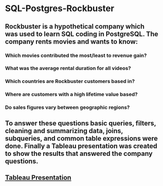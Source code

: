 # SQL-Postgres-Rockbuster
## Rockbuster is a hypothetical company which was used to learn SQL coding in PostgreSQL.  The company rents movies and wants to know: 
### Which movies contributed the most/least to revenue gain?
### What was the average rental duration for all videos?
### Which countries are Rockbuster customers based in?
### Where are customers with a high lifetime value based?
### Do sales figures vary between geographic regions?
## To answer these questions basic queries, filters, cleaning and summarizing data, joins, subqueries, and common table expressions were done.  Finally a Tableau presentation was created to show the results that answered the company questions.
## [Tableau Presentation](https://public.tableau.com/app/profile/crobinson4453/viz/Exercise3_10_16534237472500/Rockbuster?publish=yes)
